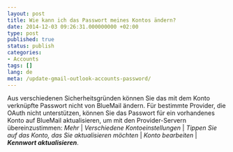 ```yaml
---
layout: post
title: Wie kann ich das Passwort meines Kontos ändern?
date: 2014-12-03 09:26:31.000000000 +02:00
type: post
published: true
status: publish
categories:
- Accounts
tags: []
lang: de
meta: /update-gmail-outlook-accounts-password/
---
```


Aus verschiedenen Sicherheitsgründen können Sie das mit dem Konto verknüpfte Passwort nicht von BlueMail ändern. Für bestimmte Provider, die OAuth nicht unterstützen, können Sie das Passwort für ein vorhandenes Konto auf BlueMail aktualisieren, um mit den Provider-Servern übereinzustimmen:  *Mehr* \| *Verschiedene Kontoeinstellungen* \| *Tippen Sie auf das Konto, das Sie aktualisieren möchten* \| *Konto bearbeiten* \| ***Kennwort aktualisieren***.
